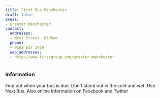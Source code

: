 ```yaml
---
title: First Bus Manchester
draft: false
areas:
- Greater Manchester
contact:
  addresses:
  - West Street  Oldham
  phone:
  - 0161 627 2929
  web_addresses:
  - http://www.firstgroup.com/greater-manchester
---
```

### Information
Find out when your bus is due. Don't stand out in the cold and wet. Use Next Bus.
Also online information on Facebook and Twitter 
